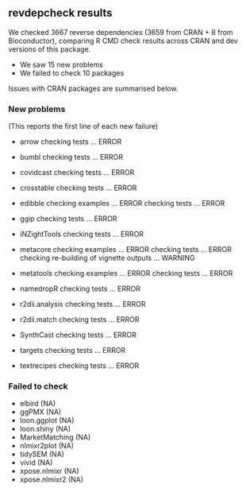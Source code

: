 ## revdepcheck results

We checked 3667 reverse dependencies (3659 from CRAN + 8 from Bioconductor), comparing R CMD check results across CRAN and dev versions of this package.

 * We saw 15 new problems
 * We failed to check 10 packages

Issues with CRAN packages are summarised below.

### New problems
(This reports the first line of each new failure)

* arrow
  checking tests ... ERROR

* bumbl
  checking tests ... ERROR

* covidcast
  checking tests ... ERROR

* crosstable
  checking tests ... ERROR

* edibble
  checking examples ... ERROR
  checking tests ... ERROR

* ggip
  checking tests ... ERROR

* iNZightTools
  checking tests ... ERROR

* metacore
  checking examples ... ERROR
  checking tests ... ERROR
  checking re-building of vignette outputs ... WARNING

* metatools
  checking examples ... ERROR
  checking tests ... ERROR

* namedropR
  checking tests ... ERROR

* r2dii.analysis
  checking tests ... ERROR

* r2dii.match
  checking tests ... ERROR

* SynthCast
  checking tests ... ERROR

* targets
  checking tests ... ERROR

* textrecipes
  checking tests ... ERROR

### Failed to check

* elbird         (NA)
* ggPMX          (NA)
* loon.ggplot    (NA)
* loon.shiny     (NA)
* MarketMatching (NA)
* nlmixr2plot    (NA)
* tidySEM        (NA)
* vivid          (NA)
* xpose.nlmixr   (NA)
* xpose.nlmixr2  (NA)
